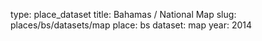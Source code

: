 type: place_dataset
title: Bahamas / National Map
slug: places/bs/datasets/map
place: bs
dataset: map
year: 2014
